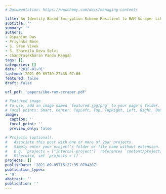 ```yaml
---
# Documentation: https://wowchemy.com/docs/managing-content/

title: An Identity Based Encryption Scheme Resilient to RAM Scraper Like Malware Attacks
subtitle: ''
summary: ''
authors:
- Dipanjan Das
- Priyanka Bose
- S. Sree Vivek
- S. Sharmila Deva Selvi
- Chandrasekharan Pandu Rangan
tags: []
categories: []
date: '2015-01-01'
lastmod: 2021-09-05T09:27:35-07:00
featured: false
draft: false

url_pdf: 'papers/ibe-ram-scraper.pdf'

# Featured image
# To use, add an image named `featured.jpg/png` to your page's folder.
# Focal points: Smart, Center, TopLeft, Top, TopRight, Left, Right, BottomLeft, Bottom, BottomRight.
image:
  caption: ''
  focal_point: ''
  preview_only: false

# Projects (optional).
#   Associate this post with one or more of your projects.
#   Simply enter your project's folder or file name without extension.
#   E.g. `projects = ["internal-project"]` references `content/project/deep-learning/index.md`.
#   Otherwise, set `projects = []`.
projects: []
publishDate: '2021-09-05T16:27:35.070420Z'
publication_types:
- '0'
abstract: ''
publication: ''
---
```

